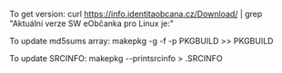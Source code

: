 To get version:
 curl https://info.identitaobcana.cz/Download/ | grep "Aktuální verze SW eObčanka pro Linux je:"

To update md5sums array:
  makepkg -g -f -p PKGBUILD >> PKGBUILD

To update SRCINFO:
  makepkg --printsrcinfo > .SRCINFO
